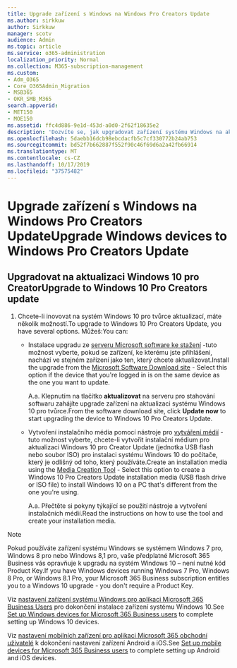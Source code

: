 ```yaml
---
title: Upgrade zařízení s Windows na Windows Pro Creators Update
ms.author: sirkkuw
author: Sirkkuw
manager: scotv
audience: Admin
ms.topic: article
ms.service: o365-administration
localization_priority: Normal
ms.collection: M365-subscription-management
ms.custom:
- Adm_O365
- Core_O365Admin_Migration
- MSB365
- OKR_SMB_M365
search.appverid:
- MET150
- MOE150
ms.assetid: ffc4d886-9e1d-453d-a0d0-2f62f18635e2
description: 'Dozvíte se, jak upgradovat zařízení systému Windows na aktualizaci Windows 10 pro Creator. '
ms.openlocfilehash: 5daebb16dcb98ebcdacfb5c7cf330772b24ab753
ms.sourcegitcommit: bd52f7b662887f552f90c46f69d6a2a42fb66914
ms.translationtype: MT
ms.contentlocale: cs-CZ
ms.lasthandoff: 10/17/2019
ms.locfileid: "37575482"
---
```

# <a name="upgrade-windows-devices-to-windows-pro-creators-update"></a><span data-ttu-id="82125-103">Upgrade zařízení s Windows na Windows Pro Creators Update</span><span class="sxs-lookup"><span data-stu-id="82125-103">Upgrade Windows devices to Windows Pro Creators Update</span></span>

## <a name="upgrade-to-windows-10-pro-creators-update"></a><span data-ttu-id="82125-104">Upgradovat na aktualizaci Windows 10 pro Creator</span><span class="sxs-lookup"><span data-stu-id="82125-104">Upgrade to Windows 10 Pro Creators update</span></span>
  
1. <span data-ttu-id="82125-105">Chcete-li inovovat na systém Windows 10 pro tvůrce aktualizací, máte několik možností.</span><span class="sxs-lookup"><span data-stu-id="82125-105">To upgrade to Windows 10 Pro Creators Update, you have several options.</span></span> <span data-ttu-id="82125-106">Můžeš:</span><span class="sxs-lookup"><span data-stu-id="82125-106">You can:</span></span>
    
    - <span data-ttu-id="82125-107">Instalace upgradu ze [serveru Microsoft software ke stažení](https://go.microsoft.com/fwlink/?LinkID=836951 ) -tuto možnost vyberte, pokud se zařízení, ke kterému jste přihlášeni, nachází ve stejném zařízení jako ten, který chcete aktualizovat.</span><span class="sxs-lookup"><span data-stu-id="82125-107">Install the upgrade from the [Microsoft Software Download site](https://go.microsoft.com/fwlink/?LinkID=836951 ) - Select this option if the device that you're logged in is on the same device as the one you want to update.</span></span>
    
      <span data-ttu-id="82125-108">A.</span><span class="sxs-lookup"><span data-stu-id="82125-108">a.</span></span> <span data-ttu-id="82125-109">Klepnutím na tlačítko **aktualizovat** na serveru pro stahování softwaru zahájíte upgrade zařízení na aktualizaci systému Windows 10 pro tvůrce.</span><span class="sxs-lookup"><span data-stu-id="82125-109">From the software download site, click **Update now** to start upgrading the device to Windows 10 Pro Creators Update.</span></span> 
    
     - <span data-ttu-id="82125-110">Vytvoření instalačního média pomocí nástroje pro [vytváření médií](https://go.microsoft.com/fwlink/?LinkID=836960) -tuto možnost vyberte, chcete-li vytvořit instalační médium pro aktualizaci Windows 10 pro Creator Update (jednotka USB flash nebo soubor ISO) pro instalaci systému Windows 10 do počítače, který je odlišný od toho, který používáte.</span><span class="sxs-lookup"><span data-stu-id="82125-110">Create an installation media using the [Media Creation Tool](https://go.microsoft.com/fwlink/?LinkID=836960) - Select this option to create a Windows 10 Pro Creators Update installation media (USB flash drive or ISO file) to install Windows 10 on a PC that's different from the one you're using.</span></span>
    
        <span data-ttu-id="82125-111">A.</span><span class="sxs-lookup"><span data-stu-id="82125-111">a.</span></span> <span data-ttu-id="82125-112">Přečtěte si pokyny týkající se použití nástroje a vytvoření instalačních médií.</span><span class="sxs-lookup"><span data-stu-id="82125-112">Read the instructions on how to use the tool and create your installation media.</span></span> 

> [!Note]
> <span data-ttu-id="82125-113">Pokud používáte zařízení systému Windows se systémem Windows 7 pro, Windows 8 pro nebo Windows 8,1 pro, vaše předplatné Microsoft 365 Business vás opravňuje k upgradu na systém Windows 10 – není nutné kód Product Key.</span><span class="sxs-lookup"><span data-stu-id="82125-113">If you have Windows devices running Windows 7 Pro, Windows 8 Pro, or Windows 8.1 Pro, your Microsoft 365 Business subscription entitles you to a Windows 10 upgrade - you don't require a Product Key.</span></span>
    
<span data-ttu-id="82125-114">Viz [nastavení zařízení systému Windows pro aplikaci Microsoft 365 Business Users](set-up-windows-devices.md) pro dokončení instalace zařízení systému Windows 10.</span><span class="sxs-lookup"><span data-stu-id="82125-114">See [Set up Windows devices for Microsoft 365 Business users](set-up-windows-devices.md) to complete setting up Windows 10 devices.</span></span> 
  
<span data-ttu-id="82125-115">Viz [nastavení mobilních zařízení pro aplikaci Microsoft 365 obchodní uživatelé](set-up-mobile-devices.md) k dokončení nastavení zařízení Android a iOS.</span><span class="sxs-lookup"><span data-stu-id="82125-115">See [Set up mobile devices for Microsoft 365 Business users](set-up-mobile-devices.md) to complete setting up Android and iOS devices.</span></span> 
  
